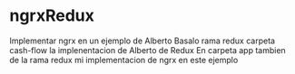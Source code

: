 # ngrxRedux
Implementar ngrx en un ejemplo de Alberto Basalo rama redux carpeta cash-flow la implenentacion de Alberto de Redux En carpeta app tambien de la rama redux mi implementacion de ngrx en este ejemplo
